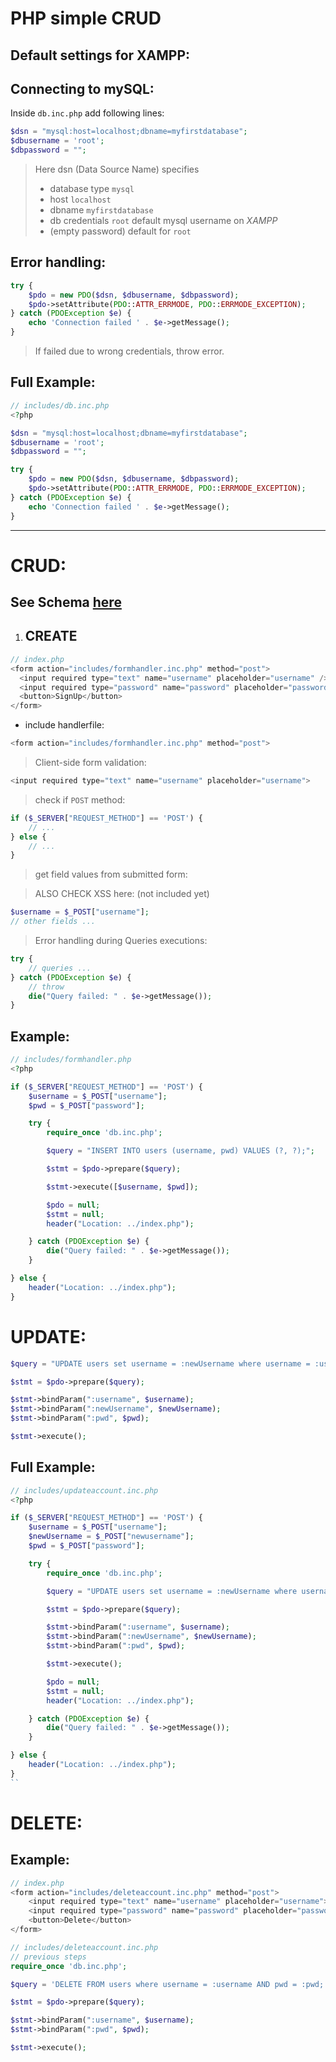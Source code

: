 # PHP simple CRUD

## Default settings for XAMPP:

## Connecting to mySQL:

Inside `db.inc.php` add following lines:

```php
$dsn = "mysql:host=localhost;dbname=myfirstdatabase";
$dbusername = 'root';
$dbpassword = "";
```

> Here dsn (Data Source Name) specifies
>
> - database type `mysql`
> - host `localhost`
> - dbname `myfirstdatabase`
> - db credentials `root` default mysql username on _XAMPP_
> - (empty password) default for `root`

## Error handling:

```php
try {
    $pdo = new PDO($dsn, $dbusername, $dbpassword);
    $pdo->setAttribute(PDO::ATTR_ERRMODE, PDO::ERRMODE_EXCEPTION);
} catch (PDOException $e) {
    echo 'Connection failed ' . $e->getMessage();
}
```

> If failed due to wrong credentials, throw error.

## Full Example:

```php
// includes/db.inc.php
<?php

$dsn = "mysql:host=localhost;dbname=myfirstdatabase";
$dbusername = 'root';
$dbpassword = "";

try {
    $pdo = new PDO($dsn, $dbusername, $dbpassword);
    $pdo->setAttribute(PDO::ATTR_ERRMODE, PDO::ERRMODE_EXCEPTION);
} catch (PDOException $e) {
    echo 'Connection failed ' . $e->getMessage();
}
```

---

# CRUD:

## See Schema [here](schema.md)

1. ## CREATE

```php
// index.php
<form action="includes/formhandler.inc.php" method="post">
  <input required type="text" name="username" placeholder="username" />
  <input required type="password" name="password" placeholder="password" />
  <button>SignUp</button>
</form>
```

- include handlerfile:

```php
<form action="includes/formhandler.inc.php" method="post">
```

> Client-side form validation:

```php
<input required type="text" name="username" placeholder="username">
```

> check if `POST` method:

```php
if ($_SERVER["REQUEST_METHOD"] == 'POST') {
    // ...
} else {
    // ...
}
```

> get field values from submitted form:

> ALSO CHECK XSS here: (not included yet)

```php
$username = $_POST["username"];
// other fields ...
```

> Error handling during Queries executions:

```php
try {
    // queries ...
} catch (PDOException $e) {
    // throw
    die("Query failed: " . $e->getMessage());
}
```

## Example:

```php
// includes/formhandler.php
<?php

if ($_SERVER["REQUEST_METHOD"] == 'POST') {
    $username = $_POST["username"];
    $pwd = $_POST["password"];

    try {
        require_once 'db.inc.php';

        $query = "INSERT INTO users (username, pwd) VALUES (?, ?);";

        $stmt = $pdo->prepare($query);

        $stmt->execute([$username, $pwd]);

        $pdo = null;
        $stmt = null;
        header("Location: ../index.php");

    } catch (PDOException $e) {
        die("Query failed: " . $e->getMessage());
    }

} else {
    header("Location: ../index.php");
}
```

# UPDATE:

```php
$query = "UPDATE users set username = :newUsername where username = :username and pwd = :pwd;";

$stmt = $pdo->prepare($query);

$stmt->bindParam(":username", $username);
$stmt->bindParam(":newUsername", $newUsername);
$stmt->bindParam(":pwd", $pwd);

$stmt->execute();
```

## Full Example:

```php
// includes/updateaccount.inc.php
<?php

if ($_SERVER["REQUEST_METHOD"] == 'POST') {
    $username = $_POST["username"];
    $newUsername = $_POST["newusername"];
    $pwd = $_POST["password"];

    try {
        require_once 'db.inc.php';

        $query = "UPDATE users set username = :newUsername where username = :username and pwd = :pwd;";

        $stmt = $pdo->prepare($query);

        $stmt->bindParam(":username", $username);
        $stmt->bindParam(":newUsername", $newUsername);
        $stmt->bindParam(":pwd", $pwd);

        $stmt->execute();

        $pdo = null;
        $stmt = null;
        header("Location: ../index.php");

    } catch (PDOException $e) {
        die("Query failed: " . $e->getMessage());
    }

} else {
    header("Location: ../index.php");
}
``
```

# DELETE:

## Example:

```php
// index.php
<form action="includes/deleteaccount.inc.php" method="post">
    <input required type="text" name="username" placeholder="username">
    <input required type="password" name="password" placeholder="password">
    <button>Delete</button>
</form>
```

```php
// includes/deleteaccount.inc.php
// previous steps
require_once 'db.inc.php';

$query = 'DELETE FROM users where username = :username AND pwd = :pwd;';

$stmt = $pdo->prepare($query);

$stmt->bindParam(":username", $username);
$stmt->bindParam(":pwd", $pwd);

$stmt->execute();
```
